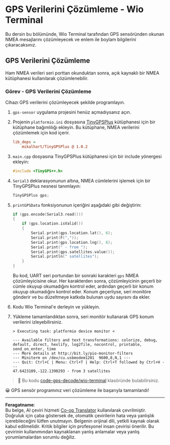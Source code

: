 <!--
CO_OP_TRANSLATOR_METADATA:
{
  "original_hash": "fbbcf96a9b63ccd661db98bbf854bb06",
  "translation_date": "2025-08-28T03:14:44+00:00",
  "source_file": "3-transport/lessons/1-location-tracking/wio-terminal-gps-decode.md",
  "language_code": "tr"
}
-->
# GPS Verilerini Çözümleme - Wio Terminal

Bu dersin bu bölümünde, Wio Terminal tarafından GPS sensöründen okunan NMEA mesajlarını çözümleyecek ve enlem ile boylam bilgilerini çıkaracaksınız.

## GPS Verilerini Çözümleme

Ham NMEA verileri seri porttan okunduktan sonra, açık kaynaklı bir NMEA kütüphanesi kullanılarak çözümlenebilir.

### Görev - GPS Verilerini Çözümleme

Cihazı GPS verilerini çözümleyecek şekilde programlayın.

1. `gps-sensor` uygulama projesini henüz açmadıysanız açın.

1. Projenin `platformio.ini` dosyasına [TinyGPSPlus](https://github.com/mikalhart/TinyGPSPlus) kütüphanesi için bir kütüphane bağımlılığı ekleyin. Bu kütüphane, NMEA verilerini çözümlemek için kod içerir.

    ```ini
    lib_deps =
        mikalhart/TinyGPSPlus @ 1.0.2
    ```

1. `main.cpp` dosyasına TinyGPSPlus kütüphanesi için bir include yönergesi ekleyin:

    ```cpp
    #include <TinyGPS++.h>
    ```

1. `Serial3` deklarasyonunun altına, NMEA cümlelerini işlemek için bir TinyGPSPlus nesnesi tanımlayın:

    ```cpp
    TinyGPSPlus gps;
    ```

1. `printGPSData` fonksiyonunun içeriğini aşağıdaki gibi değiştirin:

    ```cpp
    if (gps.encode(Serial3.read()))
    {
        if (gps.location.isValid())
        {
            Serial.print(gps.location.lat(), 6);
            Serial.print(F(","));
            Serial.print(gps.location.lng(), 6);
            Serial.print(" - from ");
            Serial.print(gps.satellites.value());
            Serial.println(" satellites");
        }
    }
    ```

    Bu kod, UART seri portundan bir sonraki karakteri `gps` NMEA çözümleyicisine okur. Her karakterden sonra, çözümleyicinin geçerli bir cümle okuyup okumadığını kontrol eder, ardından geçerli bir konum okuyup okumadığını kontrol eder. Konum geçerliyse, seri monitöre gönderir ve bu düzeltmeye katkıda bulunan uydu sayısını da ekler.

1. Kodu Wio Terminal'e derleyin ve yükleyin.

1. Yükleme tamamlandıktan sonra, seri monitör kullanarak GPS konum verilerini izleyebilirsiniz.

    ```output
    > Executing task: platformio device monitor <
    
    --- Available filters and text transformations: colorize, debug, default, direct, hexlify, log2file, nocontrol, printable, send_on_enter, time
    --- More details at http://bit.ly/pio-monitor-filters
    --- Miniterm on /dev/cu.usbmodem1201  9600,8,N,1 ---
    --- Quit: Ctrl+C | Menu: Ctrl+T | Help: Ctrl+T followed by Ctrl+H ---
    47.6423109,-122.1390293 - from 3 satellites
    ```

> 💁 Bu kodu [code-gps-decode/wio-terminal](../../../../../3-transport/lessons/1-location-tracking/code-gps-decode/wio-terminal) klasöründe bulabilirsiniz.

😀 GPS sensör programınız veri çözümleme ile başarıyla tamamlandı!

---

**Feragatname**:  
Bu belge, AI çeviri hizmeti [Co-op Translator](https://github.com/Azure/co-op-translator) kullanılarak çevrilmiştir. Doğruluk için çaba göstersek de, otomatik çevirilerin hata veya yanlışlık içerebileceğini lütfen unutmayın. Belgenin orijinal dili, yetkili kaynak olarak kabul edilmelidir. Kritik bilgiler için profesyonel insan çevirisi önerilir. Bu çevirinin kullanımından kaynaklanan yanlış anlamalar veya yanlış yorumlamalardan sorumlu değiliz.